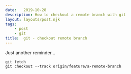 ```yaml
---
date:   2019-10-28
description: How to checkout a remote branch with git
layout: layouts/post.njk
tags:
    - post
    - git
title:  git - checkout remote branch
---
```


Just another reminder...

```shell
git fetch
git checkout --track origin/feature/a-remote-branch
```
